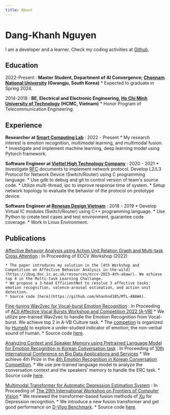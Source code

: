 ```yaml
---
title: About
---
```


Dang-Khanh Nguyen
============

I am a developer and a learner. Check my coding activities at [Github](https://github.com/khanhnd185).

Education
---------

2022-Present
:   **Master Student, Department of AI Convergence; [Chonnam National University](https://international.jnu.ac.kr/) (Gwangju, South Korea)**
    * Expected to graduate in Spring 2024.

2014-2018
:   **BE, Electrical and Electronic Engineering, [Ho Chi Minh University of Technology](https://hcmut.edu.vn/en) (HCMC, Vietnam)**
    * Honor Program of Telecommunication Engineering.

Experience
----------

**Researcher at [Smart Computing Lab](http://sclab.jnu.ac.kr/)**
:   2022 - Present
    * My research interest is emotion recognition, multimodal learning, and multimodal fusion.
    * Investigate and implement machine learning, deep learning model using Pytorch framework.

**Software Engineer at [Viettel High Technology Company](https://viettelhightech.vn/)**
:   2020 - 2021
    * Investigate [RFC](https://en.wikipedia.org/wiki/Request_for_Comments) documents to implement network protocol. Develop L2/L3  Protocol for Network Device (Switch/Router) using C programming language.
    * Use gdb to debug and git to control version of team's source code.
    * Utilize multi-thread, ipc to improve response time of system.
    * Setup network topology to evaluate the behavior of the protocol on prototype device.

**Software Engineer at [Renesas Design Vietnam](http://vietnam.renesas.com/)**
:   2018 - 2019
    * Develop Virtual IC modules (Switch/Router) using C++ programming language.
    * Use Python to create test cases and test environment, guarantee code coverage.
    * Work in Linux Environment.


Publications
--------------------

[Affective Behavior Analysis using Action Unit Relation Graph and Multi-task Cross Attention](https://arxiv.org/abs/2207.10293)
:   In Proceeding of ECCV Workshop (2022)

    * The paper introduces my solution in the [4th Workshop and Competition on Affective Behavior Analysis in-the-wild](https://ibug.doc.ic.ac.uk/resources/eccv-2023-4th-abaw/). We achieve top 4 in the Multi-task Learning Challange.
    * We propose a 3-head EfficientNet to resolve 3 affective tasks: emotion recognition, valence-arousal estimation, and action unit detection.
    * Source code [here](https://github.com/khanhnd185/MTL-ABAW4).

[Fine-tuning Wav2vec for Vocal-burst Emotion Recognition](https://arxiv.org/abs/2210.00263)
:   In Proceeding of [ACII Affective Vocal Bursts Workshop and Competition 2022 (A-VB)](https://arxiv.org/abs/2210.15754)
    * We utilize pre-trained Wav2vec to handle the Emotion Recognition from Vocal-burst. We achieve top 2 in A-VB Culture task.
    * The [competion](https://www.competitions.hume.ai/avb2022) is organized by [HumeAI](https://hume.ai/) to explore a under-studied indicator of emotion, the non-verbal sound of human.
    * Source code [here](https://github.com/khanhnd185/AVB2022).

[Analyzing Context and Speaker Memory using Pretrained Language Model for Emotion Recognition in Korean Conversation task](http://netkers5.cafe24.com/bigdas2022/assets/program/BIGDAS2022%20Proceeding.pdf)
:   In Proceeding of [10th International Conference on Big Data Applications and Services](http://kbigdata.or.kr/bigdas2022/)
    * We achieve 4th Prize in the [4th Emotion Recognition in Korean Conversation Competition](https://sites.google.com/view/kerc2022/).
    * We use pre-trained language model to analyze the conversation context and the speakers' memory to handle the ERC task.
    * Source code [here](https://github.com/khanhnd185/KERC22).

[Multimodal Transformer for Automatic Depression Estimation System](https://iwfcv2023.github.io/assets/Poster/P2-7%20Multimodal%20Transformer%20for%20Automatic%20Depression%20Estimation%20System_Khanh%20Nguyen.pdf)
:   In Proceeding of [The 29th International Workshop on Frontiers of Computer Vision](https://iwfcv2023.github.io/)
    * We reviewed the transformer-based fusion methods of [Xu](https://arxiv.org/abs/2206.06488) for Depression recognition.
    * We introduce a new fusion transformer and get good performance on [D-Vlog Benchmark](https://ojs.aaai.org/index.php/AAAI/article/view/21483).
    * Source code [here](https://github.com/khanhnd185/Transformer-fusion).
